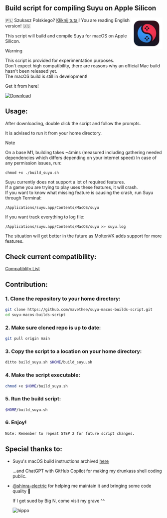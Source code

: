 ## Build script for compiling Suyu on Apple Silicon

<img src="./assets/icons/suyu.png" width="20%" height="20%" align="right"/> 

🇵🇱 Szukasz Polskiego? [Kliknij tutaj](README_pl_PL.md)! You are reading English version! 🇺🇸

This script will build and compile Suyu for macOS on Apple Silicon.

> [!WARNING]
> This script is provided for experimentation purposes.<br> 
> Don't expect high compatibility, there are reasons why an official Mac build hasn't been released yet.<br>
> The macOS build is still in development!

Get it from here!

[![Download](https://img.shields.io/badge/Download-v0.0.9-brightgreen)](https://github.com/mavethee/suyu-macos-builds-script/releases/download/0.0.9/build_suyu.sh)

## Usage:

After downloading, double click the script and follow the prompts.

It is advised to run it from your home directory.

> [!NOTE]
> On a base M1, building takes ~4mins (measured including gathering needed dependencies which differs depending on your internet speed)
> In case of any permission issues, run:
> ```
> chmod +x ./build_suyu.sh
> ```
>
> Suyu currently does not support a lot of required features.<br>
> If a game you are trying to play uses these features, it will crash. <br>
> If you want to know what missing feature is causing the crash, run Suyu through Terminal:
>
> ```
> /Applications/suyu.app/Contents/MacOS/suyu
> ```
>
> If you want track everything to log file:
> ```
> /Applications/suyu.app/Contents/MacOS/suyu >> suyu.log
> ```
>
> The situation will get better in the future as MoltenVK adds support for more features.

## Check current compatibility:

[Compatiblity List](./assets/compatibility/compatibility.md)

## Contribution:

### 1. Clone the repository to your home directory:

```sh
git clone https://github.com/mavethee/suyu-macos-builds-script.git
cd suyu-macos-builds-script
```

### 2. Make sure cloned repo is up to date:

```sh
git pull origin main
```

### 3. Copy the script to a location on your home directory:

```sh
ditto build_suyu.sh $HOME/build_suyu.sh
```

### 4. Make the script executable:

```sh
chmod +x $HOME/build_suyu.sh
```

### 5. Run the build script:

```sh
$HOME/build_suyu.sh
```

### 6. Enjoy!

```sh
Note: Remember to repeat STEP 2 for future script changes.
```
## Special thanks to:

- Suyu's macOS build instructions archived [here](https://web.archive.org/web/20240113191459/https://yuzu-emu.org/wiki/building-for-macos/)

    ...and ChatGPT with GitHub Copilot for making my drunkass shell coding public.

- [@shinra-electric](https://github.com/shinra-electric) for helping me maintain it and bringing some code quality 🍺

    If I get sued by Big N, come visit my grave ^^

    ![hippo](https://media.tenor.com/uH3ibKuHMSQAAAAC/anime-citrus.gif)
